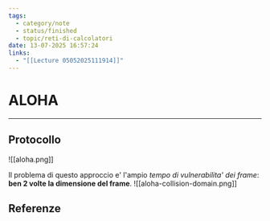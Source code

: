 ```yaml
---
tags:
  - category/note
  - status/finished
  - topic/reti-di-calcolatori
date: 13-07-2025 16:57:24
links:
  - "[[Lecture 05052025111914]]"
---
```

# ALOHA
---
## Protocollo
![[aloha.png]]

Il problema di questo approccio e' l'ampio _tempo di vulnerabilita' dei frame_: **ben 2 volte la dimensione del frame**.
![[aloha-collision-domain.png]]

## Referenze